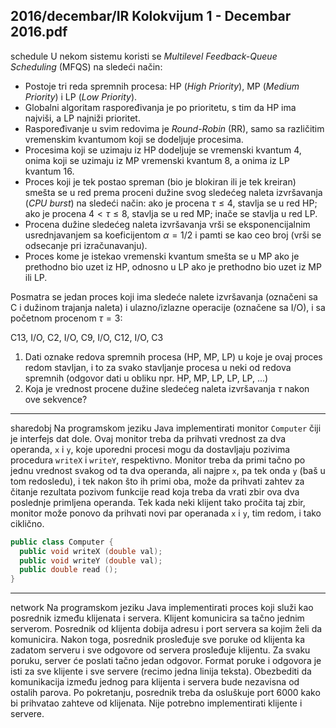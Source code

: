 2016/decembar/IR Kolokvijum 1 - Decembar 2016.pdf
--------------------------------------------------------------------------------
schedule
U nekom sistemu koristi se *Multilevel Feedback-Queue Scheduling* (MFQS) na sledeći način: 

- Postoje  tri  reda  spremnih  procesa:  HP  (*High Priority*),  MP  (*Medium Priority*)  i  LP (*Low Priority*). 
- Globalni  algoritam  raspoređivanja  je  po  prioritetu,  s  tim  da  HP  ima  najviši,  a  LP najniži prioritet. 
- Raspoređivanje   u   svim   redovima   je *Round-Robin*   (RR),   samo   sa   različitim vremenskim kvantumom koji se dodeljuje procesima. 
- Procesima  koji  se  uzimaju  iz  HP  dodeljuje  se  vremenski  kvantum  4,  onima  koji  se uzimaju iz MP vremenski kvantum 8, a onima iz LP kvantum 16. 
- Proces  koji  je  tek  postao  spreman  (bio  je  blokiran ili  je  tek  kreiran)  smešta  se  u  red prema  proceni  dužine  svog  sledećeg  naleta  izvršavanja  (*CPU burst*) na sledeći način: ako je procena $\tau \leq 4$, stavlja se u red HP; ako je procena $4 < \tau \leq 8$, stavlja se u red MP; inače se stavlja u red LP.
- Procena  dužine  sledećeg  naleta  izvršavanja  vrši  se  eksponencijalnim  usrednjavanjem sa koeficijentom $\alpha = 1/2$ i pamti se kao ceo broj (vrši se odsecanje pri izračunavanju). 
- Proces kome je istekao vremenski kvantum smešta se u MP ako je prethodno bio uzet iz HP, odnosno u LP ako je prethodno bio uzet iz MP ili LP. 

Posmatra  se  jedan  proces  koji  ima  sledeće  nalete  izvršavanja  (označeni  sa  C  i  dužinom 
trajanja naleta) i ulazno/izlazne operacije (označene sa I/O), i sa početnom procenom $\tau = 3$: 

C13, I/O, C2, I/O, C9, I/O, C12, I/O, C3 

1. Dati  oznake  redova  spremnih  procesa  (HP,  MP, LP)  u  koje  je  ovaj  proces  redom stavljan,  i  to  za  svako  stavljanje  procesa  u  neki  od  redova  spremnih  (odgovor  dati  u  obliku npr. HP, MP, LP, LP, LP, ...) 
2. Koja je vrednost procene dužine sledećeg naleta izvršavanja $\tau$ nakon ove sekvence? 

--------------------------------------------------------------------------------
sharedobj
Na programskom jeziku Java implementirati monitor `Computer` čiji je interfejs dat dole. Ovaj monitor  treba  da  prihvati  vrednost  za  dva  operanda, `x`  i `y`,  koje  uporedni  procesi  mogu  da dostavljaju  pozivima  procedura `writeX`  i `writeY`,  respektivno.  Monitor  treba  da  primi  tačno po  jednu  vrednost  svakog  od  ta  dva  operanda,  ali  najpre `x`,  pa  tek  onda `y`  (baš  u  tom redosledu), i tek nakon što ih primi oba, može da prihvati zahtev za čitanje rezultata pozivom funkcije read  koja  treba  da  vrati  zbir  ova  dva  poslednje  primljena  operanda.  Tek  kada  neki klijent  tako  pročita  taj  zbir,  monitor  može  ponovo  da  prihvati  novi par  operanada `x`  i `y`,  tim redom, i tako ciklično. 
```cpp
public class Computer { 
  public void writeX (double val); 
  public void writeY (double val); 
  public double read (); 
} 
```

--------------------------------------------------------------------------------
network
Na programskom jeziku Java implementirati proces koji služi kao posrednik između klijenata i servera. Klijent komunicira sa tačno jednim serverom. Posrednik od klijenta dobija adresu i port  servera  sa  kojim  želi  da  komunicira.  Nakon  toga,  posrednik  prosleđuje  sve  poruke  od klijenta  ka  zadatom  serveru  i  sve  odgovore  od  servera  prosleđuje  klijentu.  Za  svaku  poruku, server će  poslati  tačno  jedan  odgovor.  Format  poruke  i  odgovora  je  isti za  sve  klijente  i  sve servere (recimo jedna linija teksta). Obezbediti da komunikacija između jednog para klijenta i servera  bude  nezavisna  od  ostalih  parova.  Po  pokretanju,  posrednik  treba  da  osluškuje  port 6000 kako bi prihvatao zahteve od klijenata. Nije potrebno implementirati klijente i servere. 
